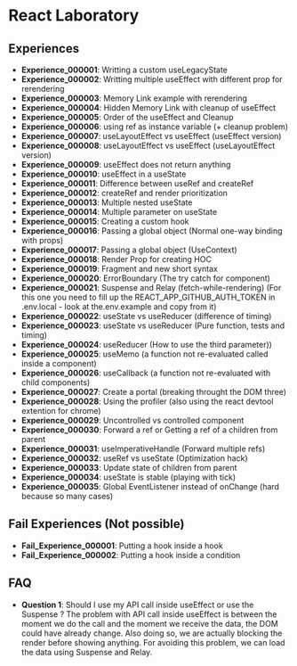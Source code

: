# React Laboratory

## Experiences

* **Experience_000001**: Writting a custom useLegacyState
* **Experience_000002**: Writting multiple useEffect with different prop for rerendering
* **Experience_000003**: Memory Link example with rerendering
* **Experience_000004**: Hidden Memory Link with cleanup of useEffect
* **Experience_000005**: Order of the useEffect and Cleanup
* **Experience_000006**: using ref as instance variable (+ cleanup problem)
* **Experience_000007**: useLayoutEffect vs useEffect (useEffect version)
* **Experience_000008**: useLayoutEffect vs useEffect (useLayoutEffect version)
* **Experience_000009**: useEffect does not return anything
* **Experience_000010**: useEffect in a useState
* **Experience_000011**: Difference between useRef and createRef
* **Experience_000012**: createRef and render prioritization
* **Experience_000013**: Multiple nested useState
* **Experience_000014**: Multiple parameter on useState
* **Experience_000015**: Creating a custom hook
* **Experience_000016**: Passing a global object (Normal one-way binding with props)
* **Experience_000017**: Passing a global object (UseContext)
* **Experience_000018**: Render Prop for creating HOC
* **Experience_000019**: Fragment and new short syntax
* **Experience_000020**: ErrorBoundary (The try catch for component)
* **Experience_000021**: Suspense and Relay (fetch-while-rendering) (For this one you need to fill up the REACT_APP_GITHUB_AUTH_TOKEN in .env.local - look at the.env.example and copy from it)
* **Experience_000022**: useState vs useReducer (difference of timing)
* **Experience_000023**: useState vs useReducer (Pure function, tests and timing)
* **Experience_000024**: useReducer (How to use the third parameter))
* **Experience_000025**: useMemo (a function not re-evaluated called inside a component)
* **Experience_000026**: useCallback (a function not re-evaluated with child components)
* **Experience_000027**: Create a portal (breaking throught the DOM three)
* **Experience_000028**: Using the profiler (also using the react devtool extention for chrome)
* **Experience_000029**: Uncontrolled vs controlled component
* **Experience_000030**: Forward a ref or Getting a ref of a children from parent
* **Experience_000031**: useImperativeHandle (Forward multiple refs)
* **Experience_000032**: useRef vs useState (Optimization hack)
* **Experience_000033**: Update state of children from parent
* **Experience_000034**: useState is stable (playing with tick)
* **Experience_000035**: Global EventListener instead of onChange (hard because so many cases)

## Fail Experiences (Not possible)

* **Fail_Experience_000001**: Putting a hook inside a hook
* **Fail_Experience_000002**: Putting a hook inside a condition

## FAQ

* **Question 1**: Should I use my API call inside useEffect or use the Suspense ?
The problem with API call inside useEffect is between the moment we do the call and the moment we receive the data, the DOM could have already change. Also doing so, we are actually blocking the render before showing anything. For avoiding this problem, we can load the data using Suspense and Relay.
